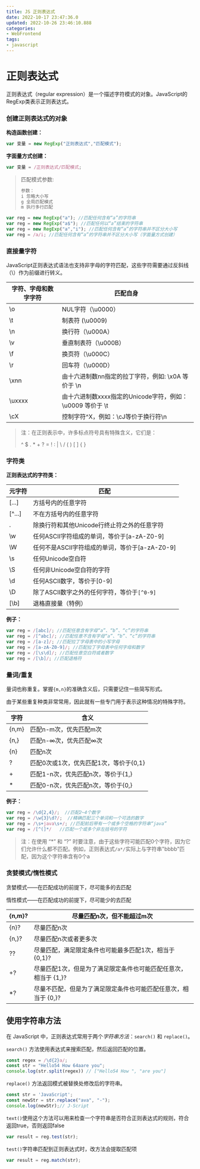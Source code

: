 ```yaml
---
title: JS 正则表达式
date: 2022-10-17 23:47:36.0
updated: 2022-10-26 23:46:10.888
categories: 
- WebFrontend
tags: 
- javascript
---
```


# 正则表达式

正则表达式（regular expression）是一个描述字符模式的对象。JavaScript的RegExp类表示正则表达式。



### 创建正则表达式的对象

**构造函数创建：**

~~~js
var 变量 = new RegExp("正则表达式","匹配模式");
~~~



**字面量方式创建：**

~~~js
var 变量 = /正则表达式/匹配模式;
~~~



> 匹配模式参数:
>
> ~~~js
> 参数：
> i 忽略大小写
> g 全局匹配模式
> m 执行多行匹配
> ~~~

~~~js
var reg = new RegExp("a"); //匹配任何含有“a”的字符串
var reg = new RegExp("a$"); //匹配任何以“a”结束的字符串
var reg = new RegExp("a","i"); //匹配任何含有“a”的字符串并不区分大小写
var reg = /a/i; //匹配任何含有“a”的字符串并不区分大小写（字面量方式创建）
~~~



### 直接量字符

JavaScript正则表达式语法也支持非字母的字符匹配，这些字符需要通过反斜线（\）作为前缀进行转义。

| 字符、字母和数字字符 | 匹配自身                                                  |
| -------------------- | --------------------------------------------------------- |
| \o                   | NUL字符（\u0000）                                         |
| \t                   | 制表符 (\u0009)                                           |
| \n                   | 换行符（\u000A）                                          |
| \v                   | 垂直制表符（\u000B）                                      |
| \f                   | 换页符（\u000C）                                          |
| \r                   | 回车符（\u000D）                                          |
| \xnn                 | 由十六进制数nn指定的拉丁字符，例如: \x0A 等价于 \n        |
| \uxxxx               | 由十六进制数xxxx指定的Unicode字符，例如：\u0009 等价于 \t |
| \cX                  | 控制字符^X，例如：\cJ等价于换行符\n                       |

> 注：在正则表示中，许多标点符号具有特殊含义，它们是：
>
> ^ $ . * + ? = ! : | \ / ( ) [ ] { }

### 字符类

**正则表达式的字符类：**

| 元字符 | 匹配                                           |
| ------ | ---------------------------------------------- |
| [...]  | 方括号内的任意字符                             |
| [^...] | 不在方括号内的任意字符                         |
| .      | 除换行符和其他Unicode行终止符之外的任意字符    |
| \w     | 任何ASCII字符组成的单词，等价于[a-zA-Z0-9]     |
| \W     | 任何不是ASCII字符组成的单词，等价于[a-zA-Z0-9] |
| \s     | 任何Unicode空白符                              |
| \S     | 任何非Unicode空白符的字符                      |
| \d     | 任何ASCII数字，等价于[0-9]                     |
| \D     | 除了ASCII数字之外的任何字符，等价于`[^0-9]`    |
| [\b]   | 退格直接量（特例）                             |

**例子：**

~~~js
var reg = /[abc]/; //匹配任意含有字母“a”、“b”、“c”的字符串
var reg = /[^abc]/; //匹配任意不含有字母“a”、“b”、“c”的字符串
var reg = /[a-z]/; //匹配拉丁字母表中的小写字母
var reg = /[a-zA-Z0-9]/; //匹配拉丁字母表中任何字母和数字
var reg = /[\s\d]/;	//匹配任意空白符或者数字
var reg = /[\b]/; //匹配退格符
~~~



### 量词/重复

量词也称重复。掌握`{m,n}`的准确含义后，只需要记住一些简写形式。

由于某些重复种类非常常用，因此就有一些专门用于表示这种情况的特殊字符。

| 字符  | 含义                                   |
| ----- | -------------------------------------- |
| {n,m} | 匹配n-m次，优先匹配m次                 |
| {n,}  | 匹配n-∞次，优先匹配∞次                 |
| {n}   | 匹配n次                                |
| ?     | 匹配0次或1次，优先匹配1次，等价于{0,1} |
| +     | 匹配1-n次，优先匹配n次，等价于{1,}     |
| *     | 匹配0-n次，优先匹配n次，等价于{0,}     |

**例子：**

~~~js
var reg = /\d{2,4}/;  //匹配2~4个数字
var reg = /\w{3}\d?/;  //精确匹配三个单词和一个可选的数字
var reg = /\s+java\s+/; //匹配前后带有一个或多个空格的字符串“java”
var reg = /[^(]*/	//匹配一个或多个非左括号的字符
~~~

>  注：在使用 “*” 和 “?” 时要注意，由于这些字符可能匹配0个字符，因为它们允许什么都不匹配。例如，正则表达式`/a*/`实际上与字符串"bbbb"匹配，因为这个字符串含有0个a



### 贪婪模式/惰性模式

贪婪模式——在匹配成功的前提下，尽可能多的去匹配

惰性模式——在匹配成功的前提下，尽可能少的去匹配

| {n,m}? | 尽量匹配n次，但不能超过m次                                   |
| ------ | ------------------------------------------------------------ |
| {n}?   | 尽量匹配n次                                                  |
| {n,}?  | 尽量匹配n次或者更多次                                        |
| ??     | 尽量匹配，满足限定条件也可能最多匹配1次，相当于 {0,1}?       |
| +?     | 尽量匹配1次，但是为了满足限定条件也可能匹配任意次，相当于 {1,}? |
| *?     | 尽量不匹配，但是为了满足限定条件也可能匹配任意次，相当于 {0,}? |

## 使用字符串方法

在 JavaScript 中，正则表达式常用于两个*字符串方法*：`search()` 和 `replace()`。

`search()` 方法使用表达式来搜索匹配，然后返回匹配的位置。

~~~js
const regex = /\d{2}a/;
const str = "Hello54 How 64aare you";
console.log(str.split(regex)) // ["Hello54 How ", "are you"]
~~~



`replace()` 方法返回模式被替换处修改后的字符串。

~~~js
const str = 'JavaScript';
const newStr = str.replace("ava", "-");
console.log(newStr);// J-Script
~~~



`text()`使用这个方法可以用来检查一个字符串是否符合正则表达式的规则，符合返回true，否则返回false

~~~js
var result = reg.test(str);
~~~



`test()`字符串匹配到正则表达式时，改方法会提取匹配项

~~~js
var result = reg.match(str);
~~~

